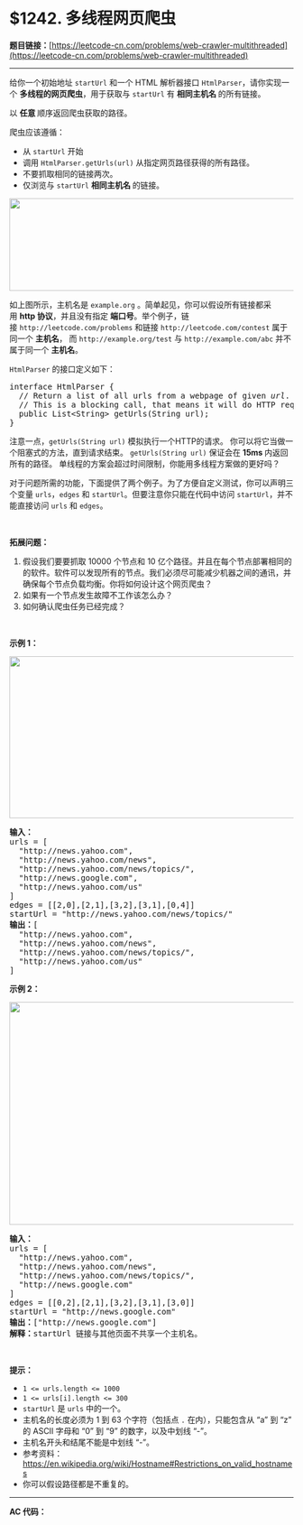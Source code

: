 # $1242. 多线程网页爬虫

**题目链接：**[https://leetcode-cn.com/problems/web-crawler-multithreaded](https://leetcode-cn.com/problems/web-crawler-multithreaded)

---

<div class="content__1Y2H">
 <div class="notranslate">
  <p>给你一个初始地址&nbsp;<code>startUrl</code>&nbsp;和一个 HTML 解析器接口&nbsp;<code>HtmlParser</code>，请你实现一个&nbsp;<strong>多线程的网页爬虫</strong>，用于获取与&nbsp;<code>startUrl</code>&nbsp;有&nbsp;<strong>相同主机名&nbsp;</strong>的所有链接。&nbsp;</p> 
  <p>以&nbsp;<strong>任意&nbsp;</strong>顺序返回爬虫获取的路径。</p> 
  <p>爬虫应该遵循：</p> 
  <ul> 
   <li>从&nbsp;<code>startUrl</code>&nbsp;开始</li> 
   <li>调用&nbsp;<code>HtmlParser.getUrls(url)</code> 从指定网页路径获得的所有路径。</li> 
   <li>不要抓取相同的链接两次。</li> 
   <li>仅浏览与&nbsp;<code>startUrl</code>&nbsp;<strong>相同主机名&nbsp;</strong>的链接。</li> 
  </ul> 
  <p><img src="https://user-gold-cdn.xitu.io/2019/11/7/16e463265c7086cb?w=975&amp;h=266&amp;f=png&amp;s=24624" alt=""><img style="height:164px; width:600px" src="https://assets.leetcode-cn.com/aliyun-lc-upload/uploads/2019/11/09/urlhostname.png" alt=""></p> 
  <p>如上图所示，主机名是&nbsp;<code>example.org</code>&nbsp;。简单起见，你可以假设所有链接都采用&nbsp;<strong>http 协议</strong>，并且没有指定&nbsp;<strong>端口号</strong>。举个例子，链接&nbsp;<code>http://leetcode.com/problems</code> 和链接&nbsp;<code>http://leetcode.com/contest</code> 属于同一个&nbsp;<strong>主机名</strong>， 而&nbsp;<code>http://example.org/test</code>&nbsp;与&nbsp;<code>http://example.com/abc</code> 并不属于同一个&nbsp;<strong>主机名</strong>。</p> 
  <p><code>HtmlParser</code> 的接口定义如下：</p> 
  <pre class="language-text">interface HtmlParser {
  // Return a list of all urls from a webpage of given <em>url</em>.
  // This is a blocking call, that means it will do HTTP request and return when this request is finished.
  public List&lt;String&gt; getUrls(String url);
}</pre> 
  <p>注意一点，<code>getUrls(String url)</code>&nbsp;模拟执行一个HTTP的请求。 你可以将它当做一个阻塞式的方法，直到请求结束。&nbsp;<code>getUrls(String url)</code>&nbsp;保证会在&nbsp;<strong>15ms&nbsp;</strong>内返回所有的路径。 单线程的方案会超过时间限制，你能用多线程方案做的更好吗？</p> 
  <p>对于问题所需的功能，下面提供了两个例子。为了方便自定义测试，你可以声明三个变量&nbsp;<code>urls</code>，<code>edges</code>&nbsp;和&nbsp;<code>startUrl</code>。但要注意你只能在代码中访问&nbsp;<code>startUrl</code>，并不能直接访问&nbsp;<code>urls</code>&nbsp;和&nbsp;<code>edges</code>。</p> 
  <p>&nbsp;</p> 
  <p><strong>拓展问题：</strong></p> 
  <ol> 
   <li>假设我们要要抓取 10000 个节点和 10 亿个路径。并且在每个节点部署相同的的软件。软件可以发现所有的节点。我们必须尽可能减少机器之间的通讯，并确保每个节点负载均衡。你将如何设计这个网页爬虫？</li> 
   <li>如果有一个节点发生故障不工作该怎么办？</li> 
   <li>如何确认爬虫任务已经完成？</li> 
  </ol> 
  <p>&nbsp;</p> 
  <p><strong>示例 1：</strong></p> 
  <p><img style="height:287px; width:600px" src="https://assets.leetcode-cn.com/aliyun-lc-upload/uploads/2019/11/09/sample_2_1497.png" alt=""><img src="https://user-gold-cdn.xitu.io/2019/11/7/16e46559da0c446a?w=875&amp;h=418&amp;f=png&amp;s=43518" alt=""></p> 
  <pre class="language-text"><strong>输入：
</strong>urls = [
&nbsp; "http://news.yahoo.com",
&nbsp; "http://news.yahoo.com/news",
&nbsp; "http://news.yahoo.com/news/topics/",
&nbsp; "http://news.google.com",
&nbsp; "http://news.yahoo.com/us"
]
edges = [[2,0],[2,1],[3,2],[3,1],[0,4]]
startUrl = "http://news.yahoo.com/news/topics/"
<strong>输出：</strong>[
&nbsp; "http://news.yahoo.com",
&nbsp; "http://news.yahoo.com/news",
&nbsp; "http://news.yahoo.com/news/topics/",
&nbsp; "http://news.yahoo.com/us"
]
</pre> 
  <p><strong>示例 2：</strong></p> 
  <p><strong><img src="https://user-gold-cdn.xitu.io/2019/11/7/16e4657b399a5fd2?w=654&amp;h=431&amp;f=png&amp;s=33838" alt=""><img style="height:395px; width:530px" src="https://assets.leetcode-cn.com/aliyun-lc-upload/uploads/2019/11/09/sample_3_1497.png" alt=""></strong></p> 
  <pre class="language-text"><strong>输入：</strong>
urls = [
&nbsp; "http://news.yahoo.com",
&nbsp; "http://news.yahoo.com/news",
&nbsp; "http://news.yahoo.com/news/topics/",
&nbsp; "http://news.google.com"
]
edges = [[0,2],[2,1],[3,2],[3,1],[3,0]]
startUrl = "http://news.google.com"
<strong>输出：</strong>["http://news.google.com"]
<strong>解释：</strong>startUrl 链接与其他页面不共享一个主机名。</pre> 
  <p>&nbsp;</p> 
  <p><strong>提示：</strong></p> 
  <ul> 
   <li><code>1 &lt;= urls.length &lt;= 1000</code></li> 
   <li><code>1 &lt;= urls[i].length &lt;= 300</code></li> 
   <li><code>startUrl</code>&nbsp;是&nbsp;<code>urls</code>&nbsp;中的一个。</li> 
   <li>主机名的长度必须为 1 到 63 个字符（包括点 <code>.</code> 在内），只能包含从 “a” 到 “z” 的 ASCII 字母和 “0” 到 “9” 的数字，以及中划线 “-”。</li> 
   <li>主机名开头和结尾不能是中划线 “-”。</li> 
   <li>参考资料：<a href="https://en.wikipedia.org/wiki/Hostname#Restrictions_on_valid_hostnames">https://en.wikipedia.org/wiki/Hostname#Restrictions_on_valid_hostnames</a></li> 
   <li>你可以假设路径都是不重复的。</li> 
  </ul> 
 </div>
</div>

---

**AC 代码：**

```java

```